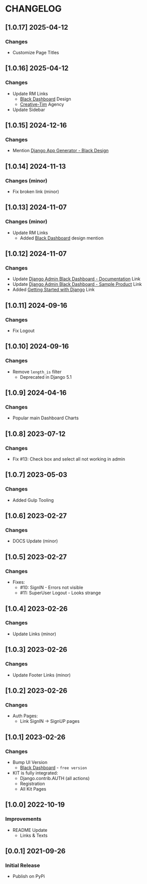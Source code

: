 # CHANGELOG

## [1.0.17] 2025-04-12
### Changes

- Customize Page Titles

## [1.0.16] 2025-04-12
### Changes

- Update RM Links
  - [Black Dashboard](https://app-generator.dev/product/black-dashboard/) Design 
  - [Creative-Tim](https://app-generator.dev/agency/creative-tim/) Agency
- Update Sidebar

## [1.0.15] 2024-12-16
### Changes

- Mention [Django App Generator - Black Design](https://app-generator.dev/tools/django-generator/black/)

## [1.0.14] 2024-11-13
### Changes (minor)

- Fix broken link (minor)

## [1.0.13] 2024-11-07
### Changes (minor)

- Update RM Links
  - Added [Black Dashboard](https://app-generator.dev/docs/templates/bootstrap/black-dashboard.html) design mention

## [1.0.12] 2024-11-07
### Changes

- Update [Django Admin Black Dashboard - Documentation](https://app-generator.dev/docs/products/django-libs/theme-black-dashboard.html) Link
- Update [Django Admin Black Dashboard - Sample Product](https://app-generator.dev/product/black-dashboard/django/) Link
- Added [Getting Started with Django](https://app-generator.dev/docs/technologies/django/index.html) Link

## [1.0.11] 2024-09-16
### Changes

- Fix Logout 

## [1.0.10] 2024-09-16
### Changes

- Remove `length_is` filter
  - Deprecated in Django 5.1

## [1.0.9] 2024-04-16
### Changes

- Popular main Dashboard Charts

## [1.0.8] 2023-07-12
### Changes

- Fix #13: Check box and select all not working in admin

## [1.0.7] 2023-05-03
### Changes

- Added Gulp Tooling

## [1.0.6] 2023-02-27
### Changes

- DOCS Update (minor)

## [1.0.5] 2023-02-27
### Changes

- Fixes:
  - #10: SignIN - Errors not visible
  - #11: SuperUser Logout - Looks strange

## [1.0.4] 2023-02-26
### Changes

- Update Links (minor)

## [1.0.3] 2023-02-26
### Changes

- Update Footer Links (minor)

## [1.0.2] 2023-02-26
### Changes

- Auth Pages: 
  - Link SignIN -> SignUP pages

## [1.0.1] 2023-02-26
### Changes

- Bump UI Version
  - [Black Dashboard](https://www.creative-tim.com/product/black-dashboard?AFFILIATE=128200) - `free version`
- KIT is fully integrated:
  - Django.contrib.AUTH (all actions)
  - Registration
  - All Kit Pages

## [1.0.0] 2022-10-19
### Improvements

- README Update
  - Links & Texts 

## [0.0.1] 2021-09-26
### Initial Release

- Publish on PyPi
